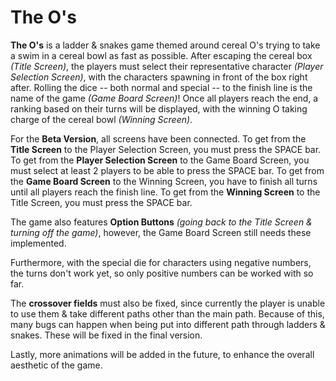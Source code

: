 # The O's
**The O's** is a ladder & snakes game themed around cereal O's trying to take a swim in a cereal bowl as fast as possible.
After escaping the cereal box *(Title Screen)*, the players must select their representative character *(Player Selection Screen)*, with the characters spawning in front of the box right after.
Rolling the dice -- both normal and special -- to the finish line is the name of the game *(Game Board Screen)*!
Once all players reach the end, a ranking based on their turns will be displayed, with the winning O taking charge of the cereal bowl *(Winning Screen)*.

For the **Beta Version**, all screens have been connected.
To get from the **Title Screen** to the Player Selection Screen, you must press the SPACE bar.
To get from the **Player Selection Screen** to the Game Board Screen, you must select at least 2 players to be able to press the SPACE bar.
To get from the **Game Board Screen** to the Winning Screen, you have to finish all turns until all players reach the finish line.
To get from the **Winning Screen** to the Title Screen, you must press the SPACE bar.

The game also features **Option Buttons** *(going back to the Title Screen & turning off the game)*, however, the Game Board Screen still needs these implemented.

Furthermore, with the special die for characters using negative numbers, the turns don't work yet, so only positive numbers can be worked with so far.

The **crossover fields** must also be fixed, since currently the player is unable to use them & take different paths other than the main path.
Because of this, many bugs can happen when being put into different path through ladders & snakes. These will be fixed in the final version.

Lastly, more animations will be added in the future, to enhance the overall aesthetic of the game.